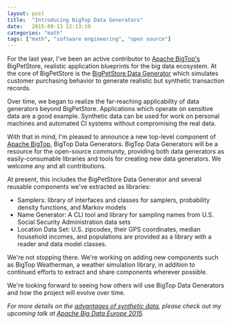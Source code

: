 ```yaml
---
layout: post
title:  "Introducing BigTop Data Generators"
date:   2015-09-13 12:13:19
categories: "math"
tags: ["math", "software engineering", "open source"]
---
```

For the last year, I've been an active contributor to [Apache BigTop's](http://bigtop.apache.org/) BigPetStore, realistic application blueprints for the big data ecosystem.  At the core of BigPetStore is the [BigPetStore Data Generator](https://github.com/rnowling/bigpetstore-data-generator/blob/master/bdcloud_paper/latex/paper.pdf) which simulates customer purchasing behavior to generate realistic but synthetic transaction records.

Over time, we began to realize the far-reaching applicability of data generators beyond BigPetStore.  Applications which operate on sensitive data are a good example.  Synthetic data can be used for work on personal machines and automated CI systems without compromising the real data.

With that in mind, I'm pleased to announce a new top-level component of [Apache BigTop](http://bigtop.apache.org/), BigTop Data Generators.  BigTop Data Generators will be a resource for the open-source community, providing both data generators as easily-consumable libraries and tools for creating new data generators.  We welcome any and all contributions.

At present, this includes the BigPetStore Data Generator and several reusable components we've extracted as libraries:

* Samplers: library of interfaces and classes for samplers, probability density functions, and Markov models
* Name Generator:  A CLI tool and library for sampling names from U.S. Social Security Administration data sets
* Location Data Set: U.S. zipcodes, their GPS coordinates, median household incomes, and populations are provided as a library with a reader and data model classes.

We're not stopping there.  We're working on adding new components such as BigTop Weatherman, a weather simulation library, in addition to continued efforts to extract and share components wherever possible.

We're looking forward to seeing how others will use BigTop Data Generators and how the project will evolve over time.

_For more details on the [advantages of synthetic data](http://sched.co/3ztl), please check out my upcoming talk at [Apache Big Data Europe 2015](http://events.linuxfoundation.org/events/apache-big-data-europe)._











